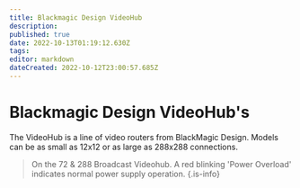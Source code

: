 ```yaml
---
title: Blackmagic Design VideoHub
description: 
published: true
date: 2022-10-13T01:19:12.630Z
tags: 
editor: markdown
dateCreated: 2022-10-12T23:00:57.685Z
---
```


# Blackmagic Design VideoHub's
The VideoHub is a line of video routers from BlackMagic Design.
Models can be as small as 12x12 or as large as 288x288 connections.

> On the 72 & 288 Broadcast Videohub. A red blinking 'Power Overload' indicates normal power supply operation.
{.is-info}